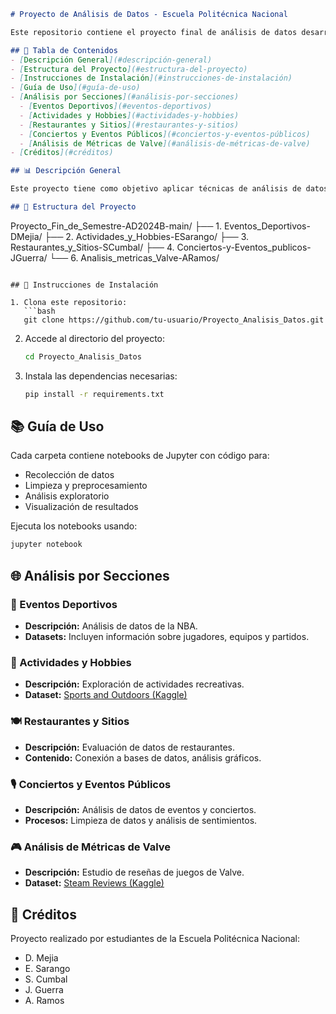 ```markdown
# Proyecto de Análisis de Datos - Escuela Politécnica Nacional

Este repositorio contiene el proyecto final de análisis de datos desarrollado por estudiantes de la Escuela Politécnica Nacional. El proyecto está dividido en varias secciones, cada una enfocada en un tema específico.

## 🔎 Tabla de Contenidos
- [Descripción General](#descripción-general)
- [Estructura del Proyecto](#estructura-del-proyecto)
- [Instrucciones de Instalación](#instrucciones-de-instalación)
- [Guía de Uso](#guía-de-uso)
- [Análisis por Secciones](#análisis-por-secciones)
  - [Eventos Deportivos](#eventos-deportivos)
  - [Actividades y Hobbies](#actividades-y-hobbies)
  - [Restaurantes y Sitios](#restaurantes-y-sitios)
  - [Conciertos y Eventos Públicos](#conciertos-y-eventos-públicos)
  - [Análisis de Métricas de Valve](#análisis-de-métricas-de-valve)
- [Créditos](#créditos)

## 📊 Descripción General

Este proyecto tiene como objetivo aplicar técnicas de análisis de datos para extraer información valiosa de diferentes fuentes. Cada sección aborda un tema distinto, utilizando métodos de recolección, limpieza, visualización y análisis de datos.

## 📁 Estructura del Proyecto

```
Proyecto_Fin_de_Semestre-AD2024B-main/
├── 1. Eventos_Deportivos-DMejia/
├── 2. Actividades_y_Hobbies-ESarango/
├── 3. Restaurantes_y_Sitios-SCumbal/
├── 4. Conciertos-y-Eventos_publicos-JGuerra/
└── 6. Analisis_metricas_Valve-ARamos/
```

## 🚀 Instrucciones de Instalación

1. Clona este repositorio:
   ```bash
   git clone https://github.com/tu-usuario/Proyecto_Analisis_Datos.git
   ```
2. Accede al directorio del proyecto:
   ```bash
   cd Proyecto_Analisis_Datos
   ```
3. Instala las dependencias necesarias:
   ```bash
   pip install -r requirements.txt
   ```

## 📚 Guía de Uso

Cada carpeta contiene notebooks de Jupyter con código para:
- Recolección de datos
- Limpieza y preprocesamiento
- Análisis exploratorio
- Visualización de resultados

Ejecuta los notebooks usando:
```bash
jupyter notebook
```

## 🌐 Análisis por Secciones

### 🏀 Eventos Deportivos
- **Descripción:** Análisis de datos de la NBA.
- **Datasets:** Incluyen información sobre jugadores, equipos y partidos.

### 🌸 Actividades y Hobbies
- **Descripción:** Exploración de actividades recreativas.
- **Dataset:** [Sports and Outdoors (Kaggle)](https://www.kaggle.com/datasets/)

### 🍽️ Restaurantes y Sitios
- **Descripción:** Evaluación de datos de restaurantes.
- **Contenido:** Conexión a bases de datos, análisis gráficos.

### 🎙️ Conciertos y Eventos Públicos
- **Descripción:** Análisis de datos de eventos y conciertos.
- **Procesos:** Limpieza de datos y análisis de sentimientos.

### 🎮 Análisis de Métricas de Valve
- **Descripción:** Estudio de reseñas de juegos de Valve.
- **Dataset:** [Steam Reviews (Kaggle)](https://www.kaggle.com/datasets/andrewmvd/steam-reviews)

## 👥 Créditos

Proyecto realizado por estudiantes de la Escuela Politécnica Nacional:
- D. Mejia
- E. Sarango
- S. Cumbal
- J. Guerra
- A. Ramos
```

